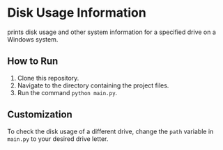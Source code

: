 # Disk Usage Information

 prints disk usage and other system information for a specified drive on a Windows system.

## How to Run

1. Clone this repository.
2. Navigate to the directory containing the project files.
3. Run the command `python main.py`.

## Customization

To check the disk usage of a different drive, change the `path` variable in `main.py` to your desired drive letter.

